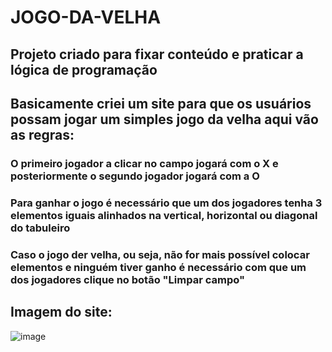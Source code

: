 # JOGO-DA-VELHA
## Projeto criado para fixar conteúdo e praticar a lógica de programação
## Basicamente criei um site para que os usuários possam jogar um simples jogo da velha aqui vão as regras:
### O primeiro jogador a clicar no campo jogará com o X e posteriormente o segundo jogador jogará com a O
### Para ganhar o jogo é necessário que um dos jogadores tenha 3 elementos iguais alinhados na vertical, horizontal ou diagonal do tabuleiro
### Caso o jogo der velha, ou seja, não for mais possível colocar elementos e ninguém tiver ganho é necessário com que um dos jogadores clique no botão "Limpar campo"
## Imagem do site:
![image](https://github.com/IGDSCI/JOGO-DA-VELHA/assets/114839208/68fdd5f7-5a68-42f1-9411-ae8eb45c14bc)
